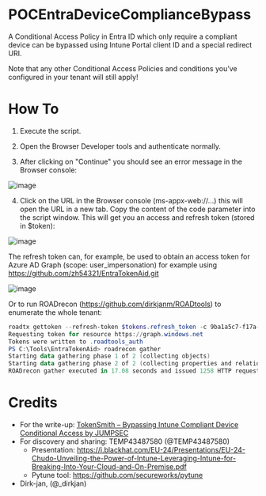 # POCEntraDeviceComplianceBypass
A Conditional Access Policy in Entra ID which only require a compliant device can be bypassed using Intune Portal client ID and a special redirect URI.

Note that any other Conditional Access Policies and conditions you’ve configured in your tenant will still apply!

# How To
1. Execute the script.
2. Open the Browser Developer tools and authenticate normally.

3. After clicking on "Continue" you should see an error message in the Browser console:

![image](https://github.com/user-attachments/assets/831852d2-d702-4a22-a56c-692c4a8ec6ea)


4. Click on the URL in the Browser console (ms-appx-web://...) this will open the URL in a new tab.
Copy the content of the code parameter into the script window. This will get you an access and refresh token (stored in $token):

![image](https://github.com/user-attachments/assets/ebaf3109-1d84-4da3-acb2-51b8ab641266)

The refresh token can, for example, be used to obtain an access token for Azure AD Graph (scope: user_impersonation) for example using https://github.com/zh54321/EntraTokenAid.git

![image](https://github.com/user-attachments/assets/53c23690-cde9-4505-b38a-a7f58a7e45dd)

Or to run ROADrecon (https://github.com/dirkjanm/ROADtools) to enumerate the whole tenant:
```powershell
roadtx gettoken --refresh-token $tokens.refresh_token -c 9ba1a5c7-f17a-4de9-a1f1-6178c8d51223
Requesting token for resource https://graph.windows.net
Tokens were written to .roadtools_auth
PS C:\Tools\EntraTokenAid> roadrecon gather
Starting data gathering phase 1 of 2 (collecting objects)
Starting data gathering phase 2 of 2 (collecting properties and relationships)
ROADrecon gather executed in 17.08 seconds and issued 1258 HTTP requests.
```

# Credits
- For the write-up: [TokenSmith – Bypassing Intune Compliant Device Conditional Access by JUMPSEC](https://labs.jumpsec.com/tokensmith-bypassing-intune-compliant-device-conditional-access/)
- For discovery and sharing: TEMP43487580 (@TEMP43487580)
  - Presentation: https://i.blackhat.com/EU-24/Presentations/EU-24-Chudo-Unveiling-the-Power-of-Intune-Leveraging-Intune-for-Breaking-Into-Your-Cloud-and-On-Premise.pdf
  - Pytune tool: https://github.com/secureworks/pytune
- Dirk-jan, (@_dirkjan)
